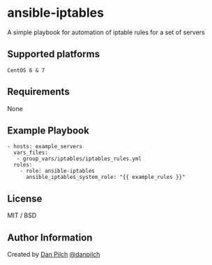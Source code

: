 # ansible-iptables
A simple playbook for automation of iptable rules for a set of servers

## Supported platforms

```
CentOS 6 & 7
```

## Requirements

None

## Example Playbook

```
- hosts: example_servers
  vars_files:
   - group_vars/iptables/iptables_rules.yml
  roles:
    - role: ansible-iptables
      ansible_iptables_system_role: "{{ example_rules }}"      
```

## License

MIT / BSD

## Author Information

Created by [Dan Pilch](https://github.com/danpilch) [@danpilch](https://twitter.com/danpilch)

